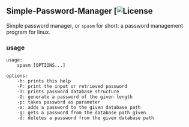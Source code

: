 ## Simple-Password-Manager [![License](https://img.shields.io/badge/license-MIT-blue.svg)
Simple password manager, or `spasm` for short: a password management program for linux.

### usage

```
usage: 
	spasm [OPTIONS...]
	
options:
	-h: prints this help
	-P: print the input or retrieved password
	-T: prints password database structure
	-G: generate a password of the given length
	-p: takes password as parameter
	-a: adds a password to the given database path
	-g: gets a password from the database path given
	-d: deletes a password from the given database path
```
